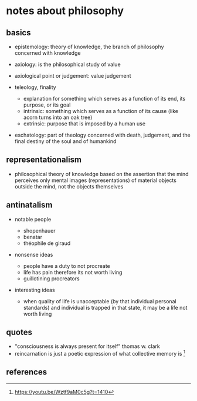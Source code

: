 # notes about philosophy

## basics

- epistemology: theory of knowledge, the branch of philosophy concerned with knowledge
- axiology: is the philosophical study of value
- axiological point or judgement: value judgement
- teleology, finality
  - explanation for something which serves as a function of its end, its purpose, or its goal
  - intrinsic: something which serves as a function of its cause (like acorn turns into an oak tree)
  - extrinsic: purpose that is imposed by a human use

- eschatology: part of theology concerned with death, judgement, and the final destiny of the soul and of humankind


## representationalism

- philosophical theory of knowledge based on the assertion that the mind perceives only 
  mental images (representations) of material objects outside the mind, not the objects themselves
  

## antinatalism

- notable people
    - shopenhauer
    - benatar
    - théophile de giraud

- nonsense ideas
    - people have a duty to not procreate
    - life has pain therefore its not worth living
    - guillotining procreators

- interesting ideas
    - when quality of life is unacceptable (by that individual personal standards) and individual 
      is trapped in that state, it may be a life not worth living


## quotes

- "consciousness is always present for itself" thomas w. clark 
- reincarnation is just a poetic expression of what collective memory is [^2]


## references

[^1]: https://www.youtube.com/watch?v=EEVFrdVnhfI
[^2]: https://youtu.be/Wztf9aM0c5g?t=1410
